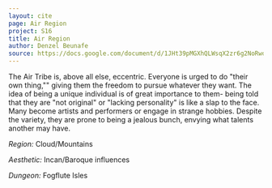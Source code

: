 ```yaml
---
layout: cite
page: Air Region
project: S16
title: Air Region
author: Denzel Beunafe
source: https://docs.google.com/document/d/1JHt39pMGXhQLWsqX2zr6g2NoRwodMRkLx43RGFzTqh8/edit?usp=sharing
---
```

The Air Tribe is, above all else, eccentric. Everyone is urged to do "their own thing,"" giving them the freedom to pursue whatever they want. The idea of being a unique individual is of great importance to them- being told that they are "not original" or "lacking personality" is like a slap to the face. Many become artists and performers or engage in strange hobbies. Despite the variety, they are prone to being a jealous bunch, envying what talents another may have.

*Region:* Cloud/Mountains

*Aesthetic:* Incan/Baroque influences

*Dungeon:* Fogflute Isles
